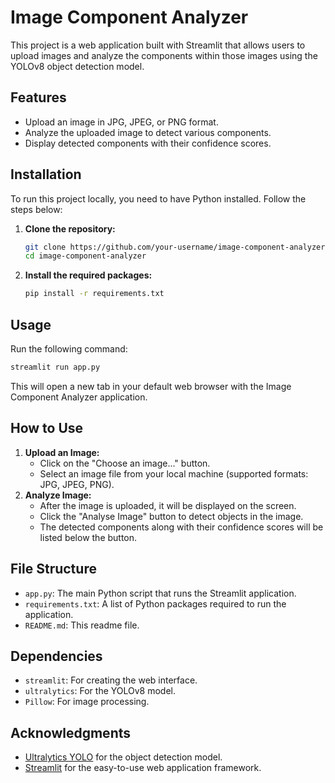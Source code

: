 # Image Component Analyzer
This project is a web application built with Streamlit that allows users to upload images and analyze the components within those images using the YOLOv8 object detection model.
## Features
- Upload an image in JPG, JPEG, or PNG format.
- Analyze the uploaded image to detect various components.
- Display detected components with their confidence scores.
## Installation
To run this project locally, you need to have Python installed. Follow the steps below:
1. **Clone the repository:**
   ```bash
   git clone https://github.com/your-username/image-component-analyzer.git
   cd image-component-analyzer
   ```

2. **Install the required packages:**
   ```bash
   pip install -r requirements.txt
   ```

## Usage
 Run the following command:
```bash
streamlit run app.py
```
This will open a new tab in your default web browser with the Image Component Analyzer application.

## How to Use
1. **Upload an Image:**
   - Click on the "Choose an image..." button.
   - Select an image file from your local machine (supported formats: JPG, JPEG, PNG).
2. **Analyze Image:**
   - After the image is uploaded, it will be displayed on the screen.
   - Click the "Analyse Image" button to detect objects in the image.
   - The detected components along with their confidence scores will be listed below the button.

## File Structure
- `app.py`: The main Python script that runs the Streamlit application.
- `requirements.txt`: A list of Python packages required to run the application.
- `README.md`: This readme file.

## Dependencies
- `streamlit`: For creating the web interface.
- `ultralytics`: For the YOLOv8 model.
- `Pillow`: For image processing.


## Acknowledgments

- [Ultralytics YOLO](https://github.com/ultralytics/yolov5) for the object detection model.
- [Streamlit](https://streamlit.io/) for the easy-to-use web application framework.
